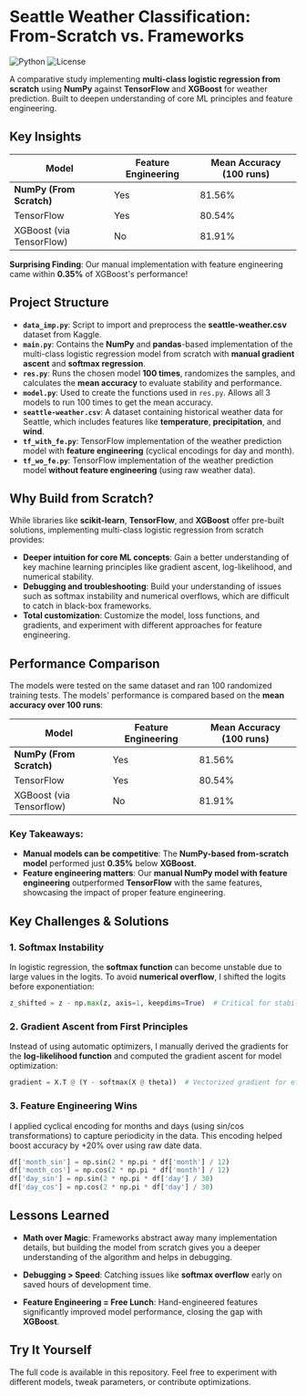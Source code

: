 # Seattle Weather Classification: From-Scratch vs. Frameworks

![Python](https://img.shields.io/badge/Python-3.11.0%2B-blue)
![License](https://img.shields.io/badge/License-OpenSource-green)

A comparative study implementing **multi-class logistic regression from scratch** using **NumPy** against **TensorFlow** and **XGBoost** for weather prediction. Built to deepen understanding of core ML principles and feature engineering.

##  Key Insights

| Model                          | Feature Engineering | Mean Accuracy (100 runs) |
|--------------------------------|---------------------|--------------------------|
| **NumPy (From Scratch)**       |  Yes              | 81.56%                   |
| TensorFlow                     |  Yes              | 80.54%                   |
| XGBoost (via TensorFlow)       |  No               | 81.91%                   |

**Surprising Finding**: Our manual implementation with feature engineering came within **0.35%** of XGBoost's performance!

##   Project Structure

- **`data_imp.py`**: Script to import and preprocess the **seattle-weather.csv** dataset from Kaggle.
- **`main.py`**: Contains the **NumPy** and **pandas**-based implementation of the multi-class logistic regression model from scratch with **manual gradient ascent** and **softmax regression**.
- **`res.py`**: Runs the chosen model **100 times**, randomizes the samples, and calculates the **mean accuracy** to evaluate stability and performance.
- **`model.py`**: Used to create the functions used in `res.py`. Allows all 3 models to run 100 times to get the mean accuracy.
- **`seattle-weather.csv`**: A dataset containing historical weather data for Seattle, which includes features like **temperature**, **precipitation**, and **wind**.
- **`tf_with_fe.py`**: TensorFlow implementation of the weather prediction model with **feature engineering** (cyclical encodings for day and month).
- **`tf_wo_fe.py`**: TensorFlow implementation of the weather prediction model **without feature engineering** (using raw weather data).

##  Why Build from Scratch?

While libraries like **scikit-learn**, **TensorFlow**, and **XGBoost** offer pre-built solutions, implementing multi-class logistic regression from scratch provides:

- **Deeper intuition for core ML concepts**: Gain a better understanding of key machine learning principles like gradient ascent, log-likelihood, and numerical stability.
- **Debugging and troubleshooting**: Build your understanding of issues such as softmax instability and numerical overflows, which are difficult to catch in black-box frameworks.
- **Total customization**: Customize the model, loss functions, and gradients, and experiment with different approaches for feature engineering.

##  Performance Comparison

The models were tested on the same dataset and ran 100 randomized training tests. The models' performance is compared based on the **mean accuracy over 100 runs**:

| Model                          | Feature Engineering | Mean Accuracy (100 runs) |
|--------------------------------|---------------------|--------------------------|
| **NumPy (From Scratch)**       |  Yes              | 81.56%                   |
| TensorFlow                     |  Yes              | 80.54%                   |
| XGBoost (via Tensorflow) |  No               | 81.91%                   |

### Key Takeaways:
- **Manual models can be competitive**: The **NumPy-based from-scratch model** performed just **0.35%** below **XGBoost**.
- **Feature engineering matters**: Our **manual NumPy model with feature engineering** outperformed **TensorFlow** with the same features, showcasing the impact of proper feature engineering.

##  Key Challenges & Solutions

### 1. **Softmax Instability**
In logistic regression, the **softmax function** can become unstable due to large values in the logits. To avoid **numerical overflow**, I shifted the logits before exponentiation:

```python
z_shifted = z - np.max(z, axis=1, keepdims=True)  # Critical for stability!
```

### 2. **Gradient Ascent from First Principles**
Instead of using automatic optimizers, I manually derived the gradients for the **log-likelihood function** and computed the gradient ascent for model optimization:

```python
gradient = X.T @ (Y - softmax(X @ theta))  # Vectorized gradient for efficiency
```

### 3. **Feature Engineering Wins**
I applied cyclical encoding for months and days (using sin/cos transformations) to capture periodicity in the data. This encoding helped boost accuracy by +20% over using raw date data.

```python
df['month_sin'] = np.sin(2 * np.pi * df['month'] / 12)
df['month_cos'] = np.cos(2 * np.pi * df['month'] / 12)
df['day_sin'] = np.sin(2 * np.pi * df['day'] / 30)
df['day_cos'] = np.cos(2 * np.pi * df['day'] / 30)
```

##  Lessons Learned

- **Math over Magic**: Frameworks abstract away many implementation details, but building the model from scratch gives you a deeper understanding of the algorithm and helps in debugging.

- **Debugging > Speed**: Catching issues like **softmax overflow** early on saved hours of development time.

- **Feature Engineering = Free Lunch**: Hand-engineered features significantly improved model performance, closing the gap with **XGBoost**.

##  Try It Yourself

The full code is available in this repository. Feel free to experiment with different models, tweak parameters, or contribute optimizations.
